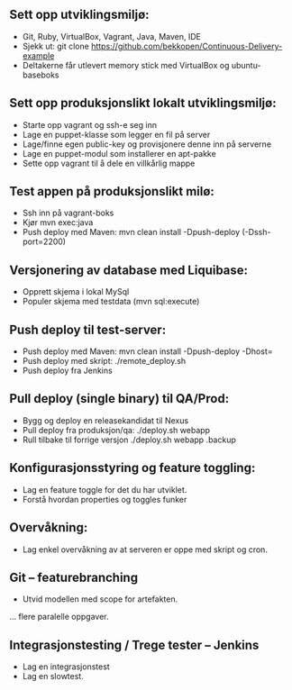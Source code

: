 Sett opp utviklingsmiljø:
-------------------------
- Git, Ruby, VirtualBox, Vagrant, Java, Maven, IDE
- Sjekk ut: git clone https://github.com/bekkopen/Continuous-Delivery-example
- Deltakerne får utlevert memory stick med VirtualBox og ubuntu-baseboks
 
Sett opp produksjonslikt lokalt utviklingsmiljø:
------------------------------------------------
- Starte opp vagrant og ssh-e seg inn
- Lage en puppet-klasse som legger en fil på server
- Lage/finne egen public-key og provisjonere denne inn på serverne
- Lage en puppet-modul som installerer en apt-pakke
- Sette opp vagrant til å dele en villkårlig mappe 

Test appen på produksjonslikt milø:
------------------------------------
- Ssh inn på vagrant-boks
- Kjør mvn exec:java
- Push deploy med Maven: mvn clean install -Dpush-deploy (-Dssh-port=2200)

Versjonering av database med Liquibase:
------------------------------------
- Opprett skjema i lokal MySql
- Populer skjema med testdata (mvn sql:execute)

Push deploy til test-server:
-------------------------
- Push deploy med Maven: mvn clean install -Dpush-deploy -Dhost=<hostname>
- Push deploy med skript: ./remote_deploy.sh <node>
- Push deploy fra Jenkins

Pull deploy (single binary)  til QA/Prod:
-----------------------------------------
- Bygg og deploy en releasekandidat til Nexus
- Pull deploy fra produksjon/qa: ./deploy.sh webapp <version>
- Rull tilbake til forrige versjon ./deploy.sh webapp <version>.backup

Konfigurasjonsstyring og feature toggling:
------------------------------------------
- Lag en feature toggle for det du har utviklet.
- Forstå hvordan properties og toggles funker

Overvåkning:
------------
- Lag enkel overvåkning av at serveren er oppe med skript og cron.

Git – featurebranching
-----------------------
- Utvid modellen med scope for artefakten.

... flere paralelle oppgaver.

Integrasjonstesting / Trege tester – Jenkins
--------------------------------------------
- Lag en integrasjonstest
- Lag en slowtest.
